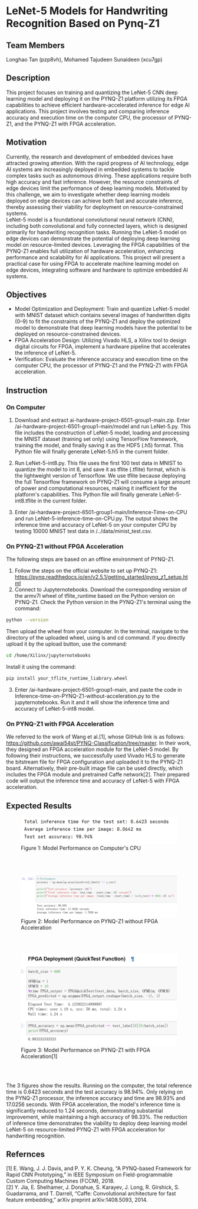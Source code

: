 # LeNet-5 Models for Handwriting Recognition Based on Pynq-Z1

## Team Members
Longhao Tan (pzp8vh), Mohamed Tajudeen Sunaideen (xcu7gp)

## Description
This project focuses on training and quantizing the LeNet-5 CNN deep learning model and deploying it on the PYNQ-Z1 platform utilizing its FPGA capabilities to achieve efficient hardware-accelerated inference for edge AI applications. This project involves testing and comparing  inference accuracy and execution time on the computer CPU, the processor of PYNQ-Z1, and the PYNQ-Z1 with FPGA acceleration.

## Motivation
Currently, the research and development of embedded devices have attracted growing attention. With the rapid progress of AI technology, edge AI systems are increasingly deployed in embedded systems to tackle complex tasks such as autonomous driving. These applications require both high accuracy and fast inference. However, the resource constraints of edge devices limit the performance of deep learning models. Motivated by this challenge, we aim to investigate whether deep learning models deployed on edge devices can achieve both fast and accurate inference, thereby assessing their viability for deployment on resource-constrained systems.  
LeNet-5 model is a foundational convolutional neural network (CNN), including both convolutional and fully connected layers, which is designed primarily for handwriting recognition tasks. Running the LeNet-5 model on edge devices can demonstrate the potential of deploying deep learning model on resource-limited devices. Leveraging the FPGA capabilities of the PYNQ-Z1 enables full utilization of hardware acceleration, enhancing performance and scalability for AI applications. This project will present a practical case for using FPGA to accelerate machine learning model on edge devices, integrating software and hardware to optimize embedded AI systems.

## Objectives
- Model Optimization and Deployment: Train and quantize LeNet-5 model with MNIST dataset which contains several images of handwritten digits (0–9) to fit the constraints of the PYNQ-Z1 and deploy the optimized model to demonstrate that deep learning models have the potential to be deployed on resource-constrained devices.
- FPGA Acceleration Design: Utilizing Vivado HLS, a Xilinx tool to design digital circuits for FPGA, implement a hardware pipeline that accelerates the inference of LeNet-5. 
- Verification: Evaluate the inference accuracy and execution time on the computer CPU, the processor of PYNQ-Z1 and the PYNQ-Z1 with FPGA acceleration.

## Instruction
### On Computer
1. Download and extract ai-hardware-project-6501-group1-main.zip. Enter /ai-hardware-project-6501-group1-main/model and run LeNet-5.py. This file includes the construction of LeNet-5 model, loading and processing the MNIST dataset (training set only) using TensorFlow framework, training the model, and finally saving it as the HDF5 (.h5) format. This Python file will finally generate LeNet-5.h5 in the current folder.

2. Run LeNet-5-int8.py. This file uses the first 100 test data in MNIST to quantize the model to int 8, and save it as tflite (.tflite) format, which is the lightweight version of Tensorflow.  We use tflite because deploying the full Tensorflow framework on PYNQ-Z1 will consume a large amount of power and computational resources, making it inefficient for the platform's capabilities. This Python file will finally generate LeNet-5-int8.tflite in the current folder.

3. Enter /ai-hardware-project-6501-group1-main/Inference-Time-on-CPU and run LeNet-5-inference-time-on-CPU.py. The output shows the inference time and accuracy of LeNet-5 on your computer CPU by testing 10000 MNIST test data in /../data/minist\_test.csv.

### On PYNQ-Z1 without FPGA Acceleration
The following steps are based on an offline environment of PYNQ-Z1.
1. Follow the steps on the official website to set up PYNQ-Z1:
    https://pynq.readthedocs.io/en/v2.5.1/getting_started/pynq_z1_setup.html
2. Connect to Jupyternotebooks. Download the corresponding version of the armv7l wheel of tflite\_runtime based on the Python version on PYNQ-Z1. Check the Python version in the PYNQ-Z1's terminal using the command:
```bash
python --version
```
Then upload the wheel from your computer. In the terminal, navigate to the directory of the uploaded wheel, using ls and cd command. if you directly upload it by the upload button, use the command: 
```bash
cd /home/Xilinx/jupyternotebooks
```
Install it using the command: 
```bash
pip install your_tflite_runtime_liabrary.wheel
```
3. Enter /ai-hardware-project-6501-group1-main, and paste the code in Inference-time-on-PYNQ-Z1-without-acceleration.py to the jupyternotebooks. Run it and it will show the inference time and accuracy of LeNet-5-int8 model.

### On PYNQ-Z1 with FPGA Acceleration
We referred to the work of Wang et al.[1], whose GitHub link is as follows: https://github.com/awai54st/PYNQ-Classification/tree/master. In their work, they designed an FPGA acceleration module for the LeNet-5 model. By following their instructions, we successfully used Vivado HLS to generate the bitstream file for FPGA configuration and uploaded it to the PYNQ-Z1 board. Alternatively, their pre-built image file can be used directly, which includes the FPGA module and pretrained Caffe network[2]. Their prepared code will output the inference time and accuracy of LeNet-5 with FPGA acceleration.

## Expected Results
<figure>
  <img src="https://github.com/hplp/ai-hardware-project-6501-group1/blob/main/Results-Figure/Figure1.png" />
  <figcaption>Figure 1: Model Performance on Computer's CPU </figcaption>
</figure><br><br>
<figure>
  <img src="https://github.com/hplp/ai-hardware-project-6501-group1/blob/main/Results-Figure/Figure2.png" />
  <figcaption>Figure 2: Model Performance on PYNQ-Z1 without FPGA Acceleration </figcaption>
</figure><br><br>
<figure>
  <img src="https://github.com/hplp/ai-hardware-project-6501-group1/blob/main/Results-Figure/Figure3.png" />
  <figcaption>Figure 3: Model Performance on PYNQ-Z1 with FPGA Acceleration[1] </figcaption>
</figure><br><br>

The 3 figures show the results. Running on the computer, the total reference time is 0.6423 seconds and the test accuracy is 98.94%. Only relying on the PYNQ-Z1 processor, the inference accuracy and time are 98.93% and 17.0256 seconds. With FPGA acceleration, the model's inference time is significantly reduced to 1.24 seconds, demonstrating substantial improvement, while maintaining a high accuracy of 98.33%. The reduction of inference time demonstrates the viability to deploy deep learning model LeNet-5 on resource-limited PYNQ-Z1 with FPGA acceleration for handwriting recognition.

## Refernces
[1] E. Wang, J. J. Davis, and P. Y. K. Cheung, “A PYNQ-based Framework for Rapid CNN Prototyping,” in IEEE Symposium on Field-programmable Custom Computing Machines (FCCM),
2018.  
[2] Y. Jia, E. Shelhamer, J. Donahue, S. Karayev, J. Long, R. Girshick, S. Guadarrama, and T. Darrell, “Caffe: Convolutional architecture for fast feature embedding,” arXiv preprint
arXiv:1408.5093, 2014.
